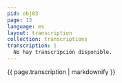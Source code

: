 ```yaml
---
pid: obj03
page: 13
language: es
layout: transcription
collection: transcriptions
transcription: |
  No hay transcripción disponible.
---
```


{{ page.transcription | markdownify }}
